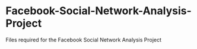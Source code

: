 # Facebook-Social-Network-Analysis-Project
Files required for the Facebook Social Network Analysis Project

